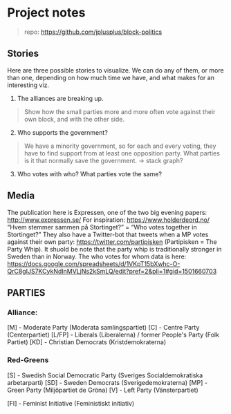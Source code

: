 # Project notes
> repo: https://github.com/jplusplus/block-politics

## Stories
Here are three possible stories to visualize.
We can do any of them, or more than one, depending on how much time we have, and what makes for an interesting viz.

1. The alliances are breaking up.
> Show how the small parties more and more often vote against their own block, and with the other side.

2. Who supports the government?
> We have a minority government, so for each and every voting, they have to find support from at least one opposition party.
  What parties is it that normally save the government.
  -> stack graph?

3. Who votes with who? What parties vote the same?

## Media

The publication here is Expressen, one of the two big evening papers: http://www.expressen.se/
For inspiration: https://www.holderdeord.no/ “Hvem stemmer sammen på Stortinget?” = “Who votes together in Stortinget?”
They also have a Twitter-bot that tweets when a MP votes against their own party: https://twitter.com/partipisken (Partipisken = The Party Whip). It shuold be note that the party whip is traditionally stronger in Sweden than in Norway.
The who votes for whom data is here: https://docs.google.com/spreadsheets/d/1VKpT15bXwhc-O-QrC8gIJS7KCykNdInMVLjNs2kSmLQ/edit?pref=2&pli=1#gid=1501660703
## PARTIES

### Alliance:
[M] - Moderate Party (Moderata samlingspartiet)
[C] - Centre Party (Centerpartiet)
[L/FP] - Liberals (Liberalerna) / former People's Party (Folk Partiet)
[KD] - Christian Democrats (Kristdemokraterna)

### Red-Greens
[S] - Swedish Social Democratic Party (Sveriges Socialdemokratiska arbetarparti)
[SD] - Sweden Democrats (Sverigedemokraterna)
[MP] - Green Party (Miljöpartiet de Gröna)
[V] - Left Party (Vänsterpartiet)

[FI] - Feminist Initiative (Feministiskt initiativ)
